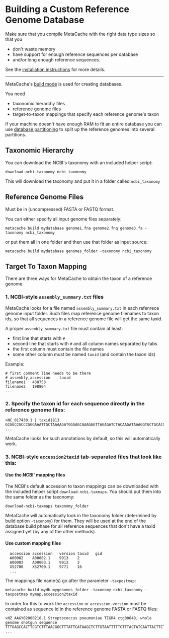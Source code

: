 # Building a Custom Reference Genome Database

Make sure that you compile MetaCache with the right data type sizes so that you 
* don't waste memory 
* have support for enough reference sequences per database
* and/or long enough reference sequences.

See the [installation instructions](https://github.com/muellan/metacache#detailed-installation-instructions)
for more details.

------------------------

MetaCache's [build mode](build.txt) is used for creating databases.

You need
* taxonomic hierarchy files
* reference genome files 
* target-to-taxon mappings that specify each reference genome's taxon


If your machine doesn't have enough RAM to fit an entire database you can use [database partitioning](partitioning.md) to split up the reference genomes into several partitions.


## Taxonomic Hierarchy
You can download the NCBI's taxonomy with an included helper script:
```
download-ncbi-taxonomy ncbi_taxonomy
```
This will download the taxonomy and put it in a folder called `ncbi_taxonomy`



## Reference Genome Files
Must be in (uncompressed) FASTA or FASTQ format.

You can either specify all input genome files separately:
```
metacache build mydatabase genome1.fna genome2.fnq genome3.fa -taxonomy ncbi_taxonomy
```

or put them all in one folder and then use that folder as input source:
```
metacache build mydatabase genomes_folder -taxonomy ncbi_taxonomy
```



## Target To Taxon Mapping
There are three ways for MetaCache to obtain the taxon of a reference genome.


### 1. NCBI-style `assembly_summary.txt` files

MetaCache looks for a file named `assembly_summary.txt` in each refenrece genome input folder.
Such files map reference genome filenames to taxon ids, so that all sequences in a reference genome file will get the same taxid.

A proper `assembly_summary.txt` file must contain at least:
* first line that starts with `#`
* second line that starts with `#` and all column names separated by tabs
* the first column must contain the file names
* some other column must be named `taxid` (and contain the taxon ids)

Example:
```tsv
# first comment line needs to be there
# assembly_accession	taxid
filename1	438753
filename2	198804
...
```



### 2. Specify the taxon id for each sequence directly in the reference genome files:

```FASTA
>NC_017430.1 | taxid|813 
GCGGCCGCCCGGGAAATTGCTAAAAGATGGGAGCAAAGAGTTAGAGATCTACAAGATAAAGGTGCTGCACGAAAATTATT
...
```

MetaCache looks for such annotations by default, so this will automatically work.




### 3. NCBI-style `accession2taxid` tab-separated files that look like this:

#### Use the NCBI' mapping files
The NCBI's default accession to taxon mappings can be downloaded with the included helper script `download-ncbi-taxmaps`.
You should put them into the same folder as the taxonomy: 
```
download-ncbi-taxmaps taxonomy_folder
```
MetaCache will automatically look in the taxonomy folder (determined by build option `-taxonomy`) for them. They will be used at the end of the database build phase for all reference sequences that don't have a taxid assigned yet (by any of the other methods).


#### Use custom mapping files
```tsv
  accession	accession	version	taxid	gid
  A00002	A00002.1	9913	2
  A00003	A00003.1	9913	3
  X52700	X52700.1	9771	16
  ...
```

The mappings file name(s) go after the parameter `-taxpostmap`:
```
metacache build mydb mygenomes_folder -taxonomy ncbi_taxonomy -taxpostmap mymap.accession2taxid
```

In order for this to work the `accession` or `accession.version` must be contained as sequence id in the
reference genome FASTA or FASTQ files:
```FASTA
>NZ_AAGY02000218.1 Streptococcus pneumoniae TIGR4 ctg00649, whole genome shotgun sequence
TTTGAGCCACTTCGTCTTTAACGGCTTTATTCATAAGCTCTTGTAATTTTTCTTTACTATCAATTACTTCTGATTTTCCG
...
```

